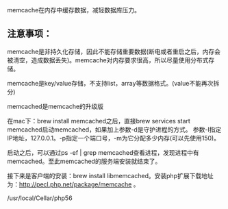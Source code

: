 

memcache在内存中缓存数据，减轻数据库压力。

注意事项：
--

memcache是非持久化存储，因此不能存储重要数据(断电或者重启之后，内存会被清空，造成数据丢失)。memcache对内存要求很高，所以尽量使用分布式存储。

memcache是key/value存储，不支持list，array等数据格式。(value不能再次拆分)

memcached是memcache的升级版

在mac下：brew install memcached之后，直接brew services start memcached启动memcached，如果加上参数-d是守护进程的方式。
参数-l指定IP地址，127.0.0.1。-p指定一个端口号，-m为它分配多少内存(可以先使用150)。

启动之后，可以通过ps -ef | grep  memcached查看进程，发现进程中有memcached。至此memcached的服务端安装就结束了。

接下来是客户端的安装：brew install libmemcached。安装php扩展下载地址为：http://pecl.php.net/package/memcache 。

/usr/local/Cellar/php56


